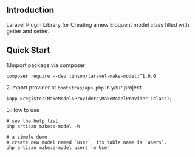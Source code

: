 ## Introduction
Laravel Plugin Library for Creating a new Eloquent model class filled with getter and setter.

## Quick Start
1.Import package via composer  

```
composer require --dev tinson/laravel-make-model:^1.0.0
```  

2.Import provider at `bootstrap/app.php` in your project  

```
$app->register(MakeModel\Providers\MakeModelProvider::class);
```

3.How to use
```
# see the help list  
php artisan make:e-model -h

# a simple demo 
# create new model named `User`, its table name is `users`.  
php artisan make:e-model users -m User
```